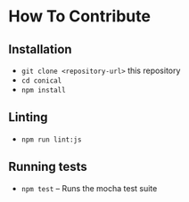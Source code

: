 # How To Contribute

## Installation

* `git clone <repository-url>` this repository
* `cd conical`
* `npm install`

## Linting

* `npm run lint:js`

## Running tests

* `npm test` – Runs the mocha test suite

